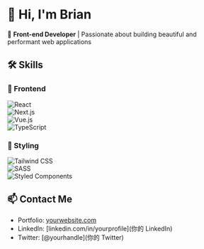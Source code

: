 # 👋 Hi, I'm Brian 

🚀 **Front-end Developer** | Passionate about building beautiful and performant web applications  

## 🛠 Skills  

### 🚀 Frontend  
![React](https://img.shields.io/badge/-React-61DAFB?style=flat&logo=react&logoColor=white)  
![Next.js](https://img.shields.io/badge/-Next.js-000000?style=flat&logo=next.js&logoColor=white)  
![Vue.js](https://img.shields.io/badge/-Vue.js-4FC08D?style=flat&logo=vue.js&logoColor=white)  
![TypeScript](https://img.shields.io/badge/-TypeScript-3178C6?style=flat&logo=typescript&logoColor=white)  

### 🎨 Styling  
![Tailwind CSS](https://img.shields.io/badge/-Tailwind%20CSS-38B2AC?style=flat&logo=tailwind-css&logoColor=white)  
![SASS](https://img.shields.io/badge/-SASS-CC6699?style=flat&logo=sass&logoColor=white)  
![Styled Components](https://img.shields.io/badge/-Styled%20Components-DB7093?style=flat&logo=styled-components&logoColor=white)  

## 📫 Contact Me  
- Portfolio: [yourwebsite.com](你的個人網站)  
- LinkedIn: [linkedin.com/in/yourprofile](你的 LinkedIn)  
- Twitter: [@yourhandle](你的 Twitter)  

